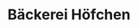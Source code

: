 ---
title: "Bäckerei Höfchen"
url: /rietschen/baeckerei-hoefchen-goerlitzer-strasse/
shop: Bäckerei
---